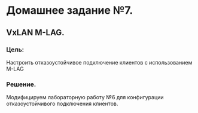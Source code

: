 # Домашнее задание №7.
## VxLAN M-LAG. 
### Цель:
Настроить отказоустойчивое подключение клиентов с использованием M-LAG 

### Решение.
Модифицируем лабораторную работу №6 для конфигурации отказоустойчивого подключения клиентов. 
